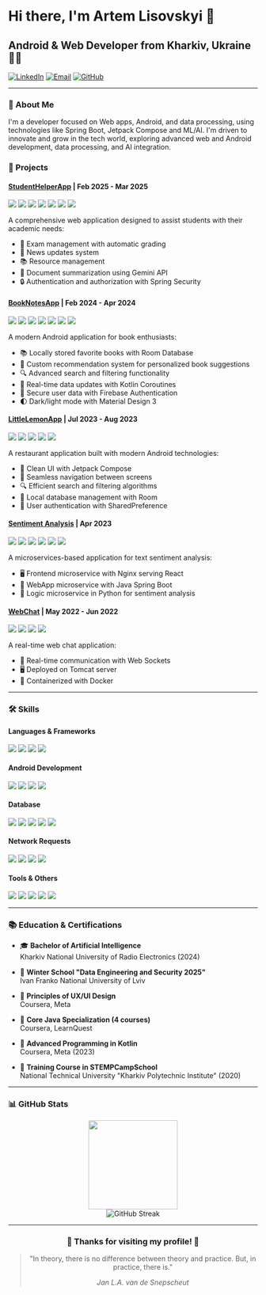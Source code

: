 # Hi there, I'm Artem Lisovskyi 👋


## Android & Web Developer from Kharkiv, Ukraine 👨‍💻

[![LinkedIn](https://img.shields.io/badge/LinkedIn-0077B5?style=for-the-badge&logo=linkedin&logoColor=white)](https://www.linkedin.com/in/artem-lisovskyi/)
[![Email](https://img.shields.io/badge/Email-D14836?style=for-the-badge&logo=gmail&logoColor=white)](mailto:artemlis2703@gmail.com)
[![GitHub](https://img.shields.io/badge/GitHub-100000?style=for-the-badge&logo=github&logoColor=white)](https://github.com/artem-lisovskyi)

---

### 🚀 About Me

I'm a developer focused on Web apps, Android, and data processing, using technologies like Spring Boot, Jetpack Compose and ML/AI. I'm driven to innovate and grow in the tech world, exploring advanced web and Android development, data processing, and AI integration.

### 💼 Projects


#### [StudentHelperApp](https://github.com/artem-lisovskyi/StudentHelperApp) | Feb 2025 - Mar 2025
<img src="https://img.shields.io/badge/Kotlin-0095D5?style=flat-square&logo=kotlin&logoColor=white"/> <img src="https://img.shields.io/badge/Spring_Boot-6DB33F?style=flat-square&logo=spring-boot&logoColor=white"/> <img src="https://img.shields.io/badge/Spring_Security-6DB33F?style=flat-square&logo=spring-security&logoColor=white"/> <img src="https://img.shields.io/badge/Thymeleaf-005F0F?style=flat-square&logo=thymeleaf&logoColor=white"/> <img src="https://img.shields.io/badge/Gemini_API-4285F4?style=flat-square&logo=google&logoColor=white"/> <img src="https://img.shields.io/badge/Spring_Data_JPA-6DB33F?style=flat-square&logo=spring&logoColor=white"/> <img src="https://img.shields.io/badge/Python-3776AB?style=flat-square&logo=python&logoColor=white"/> 

A comprehensive web application designed to assist students with their academic needs:
- 📝 Exam management with automatic grading
- 📰 News updates system
- 📚 Resource management
- 📄 Document summarization using Gemini API
- 🔒 Authentication and authorization with Spring Security

#### [BookNotesApp](https://github.com/artem-lisovskyi/BookNotesApp) | Feb 2024 - Apr 2024
<img src="https://img.shields.io/badge/Kotlin-0095D5?style=flat-square&logo=kotlin&logoColor=white"/> <img src="https://img.shields.io/badge/Jetpack_Compose-4285F4?style=flat-square&logo=jetpack-compose&logoColor=white"/> <img src="https://img.shields.io/badge/Room-3DDC84?style=flat-square&logo=android&logoColor=white"/> <img src="https://img.shields.io/badge/Firebase-FFCA28?style=flat-square&logo=firebase&logoColor=black"/> <img src="https://img.shields.io/badge/Material_Design_3-757575?style=flat-square&logo=material-design&logoColor=white"/> <img src="https://img.shields.io/badge/Retrofit-0095D5?style=flat-square&logo=square&logoColor=white"/> <img src="https://img.shields.io/badge/Recommendation_System-FFD700?style=flat-square&logo=python&logoColor=white"/>

A modern Android application for book enthusiasts:
- 📚 Locally stored favorite books with Room Database
- 🤖 Custom recommendation system for personalized book suggestions
- 🔍 Advanced search and filtering functionality
- 🔄 Real-time data updates with Kotlin Coroutines
- 🔐 Secure user data with Firebase Authentication
- 🌓 Dark/light mode with Material Design 3

#### [LittleLemonApp](https://github.com/artem-lisovskyi/LittleLemonApp) | Jul 2023 - Aug 2023
<img src="https://img.shields.io/badge/Kotlin-0095D5?style=flat-square&logo=kotlin&logoColor=white"/> <img src="https://img.shields.io/badge/Jetpack_Compose-4285F4?style=flat-square&logo=jetpack-compose&logoColor=white"/> <img src="https://img.shields.io/badge/Ktor-F88909?style=flat-square&logo=kotlin&logoColor=white"/> <img src="https://img.shields.io/badge/Room-3DDC84?style=flat-square&logo=android&logoColor=white"/> <img src="https://img.shields.io/badge/Coroutines-7F52FF?style=flat-square&logo=kotlin&logoColor=white"/>

A restaurant application built with modern Android technologies:
- 🍋 Clean UI with Jetpack Compose
- 📱 Seamless navigation between screens
- 🔍 Efficient search and filtering algorithms
- 💾 Local database management with Room
- 🔐 User authentication with SharedPreference

#### [Sentiment Analysis](https://github.com/artem-lisovskyi/sentiment-analysis) | Apr 2023
<img src="https://img.shields.io/badge/Java-007396?style=flat-square&logo=java&logoColor=white"/> <img src="https://img.shields.io/badge/React-61DAFB?style=flat-square&logo=react&logoColor=black"/> <img src="https://img.shields.io/badge/Spring_Boot-6DB33F?style=flat-square&logo=spring-boot&logoColor=white"/> <img src="https://img.shields.io/badge/Python-3776AB?style=flat-square&logo=python&logoColor=white"/> <img src="https://img.shields.io/badge/Nginx-009639?style=flat-square&logo=nginx&logoColor=white"/> <img src="https://img.shields.io/badge/Machine_Learning-00979D?style=flat-square&logo=scikit-learn&logoColor=white"/>

A microservices-based application for text sentiment analysis:
- 🖥️ Frontend microservice with Nginx serving React
- 🔄 WebApp microservice with Java Spring Boot
- 🧠 Logic microservice in Python for sentiment analysis

#### [WebChat](https://github.com/artem-lisovskyi/web-chat) | May 2022 - Jun 2022
<img src="https://img.shields.io/badge/Java-007396?style=flat-square&logo=java&logoColor=white"/> <img src="https://img.shields.io/badge/WebSockets-010101?style=flat-square&logo=socket.io&logoColor=white"/> <img src="https://img.shields.io/badge/Tomcat-F8DC75?style=flat-square&logo=apache-tomcat&logoColor=black"/> <img src="https://img.shields.io/badge/Docker-2496ED?style=flat-square&logo=docker&logoColor=white"/>

A real-time web chat application:
- 💬 Real-time communication with Web Sockets
- 🖥️ Deployed on Tomcat server
- 🐳 Containerized with Docker

---

### 🛠️ Skills

#### Languages & Frameworks
<p>
  <img src="https://img.shields.io/badge/Kotlin-0095D5?style=for-the-badge&logo=kotlin&logoColor=white"/>
  <img src="https://img.shields.io/badge/Java-007396?style=for-the-badge&logo=java&logoColor=white"/>
  <img src="https://img.shields.io/badge/Spring-6DB33F?style=for-the-badge&logo=spring&logoColor=white"/>
  <img src="https://img.shields.io/badge/Python-3776AB?style=for-the-badge&logo=python&logoColor=white"/>
</p>

#### Android Development
<p>
  <img src="https://img.shields.io/badge/Android_SDK-3DDC84?style=for-the-badge&logo=android&logoColor=white"/>
  <img src="https://img.shields.io/badge/Jetpack_Compose-4285F4?style=for-the-badge&logo=jetpack-compose&logoColor=white"/>
  <img src="https://img.shields.io/badge/Kotlin_Coroutines-7F52FF?style=for-the-badge&logo=kotlin&logoColor=white"/>
  <img src="https://img.shields.io/badge/MVVM-FF6F61?style=for-the-badge&logo=android&logoColor=white"/>
</p>

#### Database
<p>
  <img src="https://img.shields.io/badge/Spring_Data_JPA-6DB33F?style=for-the-badge&logo=spring&logoColor=white"/>
  <img src="https://img.shields.io/badge/Room-3DDC84?style=for-the-badge&logo=android&logoColor=white"/>
  <img src="https://img.shields.io/badge/Firebase-FFCA28?style=for-the-badge&logo=firebase&logoColor=black"/>  
  <img src="https://img.shields.io/badge/PostgreSQL-4169E1?style=for-the-badge&logo=postgresql&logoColor=white"/>
  <img src="https://img.shields.io/badge/SQLite-003B57?style=for-the-badge&logo=sqlite&logoColor=white"/>
</p>

#### Network Requests
<p>
  <img src="https://img.shields.io/badge/Retrofit-0095D5?style=for-the-badge&logo=square&logoColor=white"/>
  <img src="https://img.shields.io/badge/OkHttp-3E8E41?style=for-the-badge&logo=okhttp&logoColor=white"/>
  <img src="https://img.shields.io/badge/Ktor-F88909?style=for-the-badge&logo=kotlin&logoColor=white"/>
  <img src="https://img.shields.io/badge/Spring_WebClient-6DB33F?style=for-the-badge&logo=spring&logoColor=white"/>
</p>

#### Tools & Others
<p>
  <img src="https://img.shields.io/badge/Git-F05032?style=for-the-badge&logo=git&logoColor=white"/>
  <img src="https://img.shields.io/badge/GitHub-100000?style=for-the-badge&logo=github&logoColor=white"/>
  <img src="https://img.shields.io/badge/Docker-2496ED?style=for-the-badge&logo=docker&logoColor=white"/>
  <img src="https://img.shields.io/badge/ML-FF6F00?style=for-the-badge&logo=tensorflow&logoColor=white"/>
  <img src="https://img.shields.io/badge/Neural_Networks-FFA800?style=for-the-badge&logo=pytorch&logoColor=white"/>
</p>

---

### 📚 Education & Certifications

- 🎓 **Bachelor of Artificial Intelligence**  
  Kharkiv National University of Radio Electronics (2024)

- 🏅 **Winter School "Data Engineering and Security 2025"**  
  Ivan Franko National University of Lviv

- 🏅 **Principles of UX/UI Design**  
  Coursera, Meta

- 🏅 **Core Java Specialization (4 courses)**  
  Coursera, LearnQuest

- 🏅 **Advanced Programming in Kotlin**  
  Coursera, Meta (2023)

- 🏅 **Training Course in STEMPCampSchool**  
  National Technical University "Kharkiv Polytechnic Institute" (2020)

---

### 📊 GitHub Stats

<div align="center">
  <img height="180em" src="https://github-readme-stats.vercel.app/api?username=artem-lisovskyi&show_icons=true&theme=tokyonight&include_all_commits=true&count_private=true"/>
</div>
<div align="center">
  <img src="https://github-readme-streak-stats.herokuapp.com/?user=artem-lisovskyi&theme=tokyonight" alt="GitHub Streak" />
</div>

---

<div align="center">
  
### 🌟 Thanks for visiting my profile! 🌟
</div>

<div align="center">
  <blockquote>
    <p>
      "In theory, there is no difference between theory and practice. But, in practice, there is."
    </p>
    <footer>
      <cite>Jan L.A. van de Snepscheut</cite>
    </footer>
  </blockquote>
</div>
